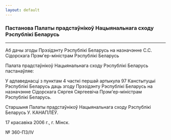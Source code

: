 ```yaml
---
layout: default
---
```


### Пастанова Палаты прадстаўнікоў Нацыянальнага сходу Рэспублікі Беларусь

****

Аб дачы згоды Прэзідэнту Рэспублікі Беларусь на назначэнне С.С.
Сідорскага Прэм'ер-міністрам Рэспублікі Беларусь

Палата прадстаўнікоў Нацыянальнага сходу Рэспублікі Беларусь
пастанаўляе:

У адпаведнасці з пунктам 4 часткі першай артыкула 97 Канстытуцыі
Рэспублікі Беларусь даць згоду Прэзідэнту Рэспублікі Беларусь на
назначэнне Сідорскага Сяргея Сяргеевіча Прэм'ер-міністрам Рэспублікі
Беларусь.

Старшыня Палаты прадстаўнікоў Нацыянальнага сходу Рэспублікі Беларусь У.
КАНАПЛЁЎ.

17 красавіка 2006 г., г. Мінск.

№ 360-ПЗ/IV
